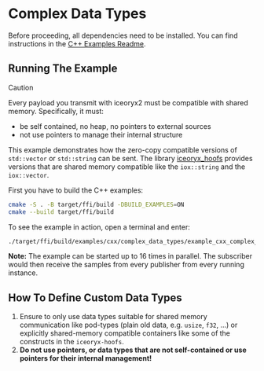 # Complex Data Types

Before proceeding, all dependencies need to be installed. You can find
instructions in the [C++ Examples Readme](../README.md).

## Running The Example

> [!CAUTION]
> Every payload you transmit with iceoryx2 must be compatible with shared
> memory. Specifically, it must:
>
> * be self contained, no heap, no pointers to external sources
> * not use pointers to manage their internal structure

This example demonstrates how the zero-copy compatible versions of
`std::vector` or `std::string` can be sent.
The library
[iceoryx_hoofs](https://github.com/eclipse-iceoryx/iceoryx/tree/main/iceoryx_hoofs)
provides versions that are shared memory compatible like the
`iox::string` and the `iox::vector`.

First you have to build the C++ examples:

```sh
cmake -S . -B target/ffi/build -DBUILD_EXAMPLES=ON
cmake --build target/ffi/build
```

To see the example in action, open a terminal and enter:

```sh
./target/ffi/build/examples/cxx/complex_data_types/example_cxx_complex_data_types
```

**Note:** The example can be started up to 16 times in parallel. The subscriber
would then receive the samples from every publisher from every running instance.

## How To Define Custom Data Types

1. Ensure to only use data types suitable for shared memory communication like
   pod-types (plain old data, e.g. `usize`, `f32`, ...) or explicitly
   shared-memory compatible containers like some of the constructs in the
   `iceoryx-hoofs`.
2. **Do not use pointers, or data types that are not self-contained or use
   pointers for their internal management!**
